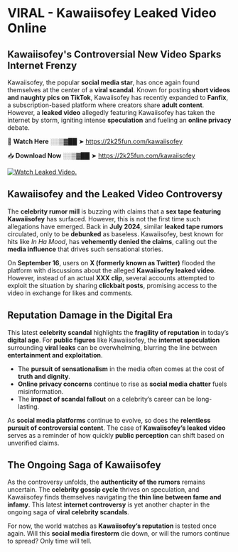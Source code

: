 # VIRAL - Kawaiisofey Leaked Video Online

## **Kawaiisofey's Controversial New Video Sparks Internet Frenzy**  

Kawaiisofey, the popular **social media star**, has once again found themselves at the center of a **viral scandal**. Known for posting **short videos and naughty pics on TikTok**, Kawaiisofey has recently expanded to **Fanfix**, a subscription-based platform where creators share **adult content**. However, a **leaked video** allegedly featuring Kawaiisofey has taken the internet by storm, igniting intense **speculation** and fueling an **online privacy** debate.  

🔴 **Watch Here** ░░▒▓██ ➤ https://2k25fun.com/kawaiisofey  

📥 **Download Now** ░░▒▓██ ➤ https://2k25fun.com/kawaiisofey  

[![Watch Leaked Video.](https://miro.medium.com/v2/resize:fit:828/format:webp/1*cilzJN44JGOrTw9NJCrNHA.gif "Watch Leaked Video")](https://2k25fun.com/kawaiisofey)

## **Kawaiisofey and the Leaked Video Controversy**  

The **celebrity rumor mill** is buzzing with claims that a **sex tape featuring Kawaiisofey** has surfaced. However, this is not the first time such allegations have emerged. Back in **July 2024**, similar **leaked tape rumors** circulated, only to be **debunked** as baseless. Kawaiisofey, best known for hits like *In Ha Mood*, has **vehemently denied the claims**, calling out the **media influence** that drives such sensational stories.  

On **September 16**, users on **X (formerly known as Twitter)** flooded the platform with discussions about the alleged **Kawaiisofey leaked video**. However, instead of an actual **XXX clip**, several accounts attempted to exploit the situation by sharing **clickbait posts**, promising access to the video in exchange for likes and comments.  

## **Reputation Damage in the Digital Era**  

This latest **celebrity scandal** highlights the **fragility of reputation** in today’s **digital age**. For **public figures** like Kawaiisofey, the **internet speculation** surrounding **viral leaks** can be overwhelming, blurring the line between **entertainment and exploitation**.  

- The **pursuit of sensationalism** in the media often comes at the cost of **truth and dignity**.  
- **Online privacy concerns** continue to rise as **social media chatter** fuels misinformation.  
- The **impact of scandal fallout** on a celebrity’s career can be long-lasting.  

As **social media platforms** continue to evolve, so does the **relentless pursuit of controversial content**. The case of **Kawaiisofey’s leaked video** serves as a reminder of how quickly **public perception** can shift based on unverified claims.  

## **The Ongoing Saga of Kawaiisofey**  

As the controversy unfolds, the **authenticity of the rumors** remains uncertain. The **celebrity gossip cycle** thrives on speculation, and Kawaiisofey finds themselves navigating the **thin line between fame and infamy**. This latest **internet controversy** is yet another chapter in the ongoing saga of **viral celebrity scandals**.  

For now, the world watches as **Kawaiisofey’s reputation** is tested once again. Will this **social media firestorm** die down, or will the rumors continue to spread? Only time will tell.